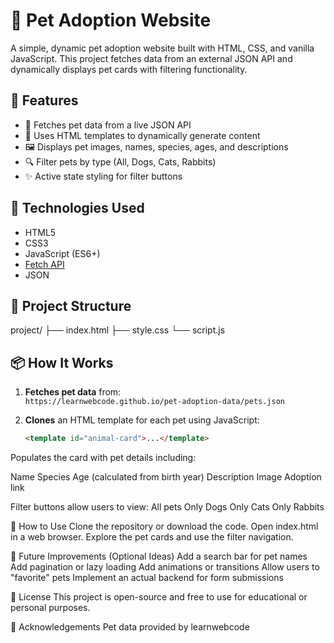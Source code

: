 # 🐾 Pet Adoption Website

A simple, dynamic pet adoption website built with HTML, CSS, and vanilla JavaScript. This project fetches data from an external JSON API and dynamically displays pet cards with filtering functionality.

## 🚀 Features

- 🔄 Fetches pet data from a live JSON API
- 📄 Uses HTML templates to dynamically generate content
- 🖼 Displays pet images, names, species, ages, and descriptions
- 🔍 Filter pets by type (All, Dogs, Cats, Rabbits)
- ✨ Active state styling for filter buttons

## 🧰 Technologies Used

- HTML5
- CSS3
- JavaScript (ES6+)
- [Fetch API](https://developer.mozilla.org/en-US/docs/Web/API/Fetch_API)
- JSON

## 📁 Project Structure

project/
├── index.html
├── style.css
└── script.js

## 📦 How It Works

1. **Fetches pet data** from:  
   `https://learnwebcode.github.io/pet-adoption-data/pets.json`

2. **Clones** an HTML template for each pet using JavaScript:
   ```html
   <template id="animal-card">...</template>


Populates the card with pet details including:

Name
Species
Age (calculated from birth year)
Description
Image
Adoption link

Filter buttons allow users to view:
  All pets
  Only Dogs
  Only Cats
  Only Rabbits

🎯 How to Use
Clone the repository or download the code.
Open index.html in a web browser.
Explore the pet cards and use the filter navigation.

🔧 Future Improvements (Optional Ideas)
Add a search bar for pet names
Add pagination or lazy loading
Add animations or transitions
Allow users to "favorite" pets
Implement an actual backend for form submissions

📝 License
This project is open-source and free to use for educational or personal purposes.

🙌 Acknowledgements
Pet data provided by learnwebcode


